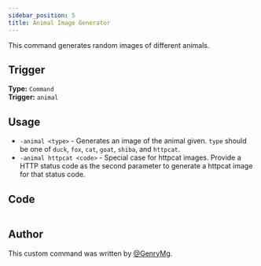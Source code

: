 ```yaml
---
sidebar_position: 5
title: Animal Image Generator
---
```


This command generates random images of different animals.

## Trigger

**Type:** `Command`<br />
**Trigger:** `animal`

## Usage

- `-animal <type>` - Generates an image of the animal given. `type` should be one of `duck`, `fox`, `cat`, `goat`, `shiba`, and `httpcat`.
- `-animal httpcat <code>` - Special case for httpcat images. Provide a HTTP status code as the second parameter to generate a httpcat image for that status code.

## Code

```go file=../../../src/fun/animal.go.tmpl

```

## Author

This custom command was written by [@GenryMg](https://github.com/hng12).
